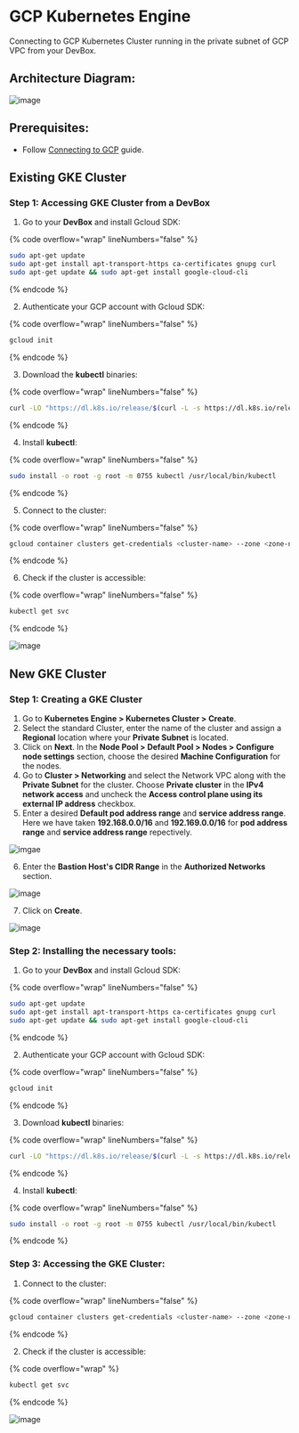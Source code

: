 # GCP Kubernetes Engine

Connecting to GCP Kubernetes Cluster running in the private subnet of GCP VPC from your DevBox.

## Architecture Diagram:

![image](../../../.gitbook/assets/gcp-gke-architecture.png)

## Prerequisites:

- Follow [Connecting to GCP](../../existing-network/connecting-to-gcp.md) guide.

## Existing GKE Cluster

### Step 1: Accessing GKE Cluster from a DevBox

1. Go to your **DevBox** and install Gcloud SDK:

{% code overflow="wrap" lineNumbers="false" %}
```bash
sudo apt-get update
sudo apt-get install apt-transport-https ca-certificates gnupg curl
sudo apt-get update && sudo apt-get install google-cloud-cli
```
{% endcode %}

2. Authenticate your GCP account with Gcloud SDK:

{% code overflow="wrap" lineNumbers="false" %}
```bash
gcloud init
```
{% endcode %}

3. Download the **kubectl** binaries:

{% code overflow="wrap" lineNumbers="false" %}
```bash
curl -LO "https://dl.k8s.io/release/$(curl -L -s https://dl.k8s.io/release/stable.txt)/bin/linux/amd64/kubectl"
```
{% endcode %}

4. Install **kubectl**:

{% code overflow="wrap" lineNumbers="false" %}
```bash
sudo install -o root -g root -m 0755 kubectl /usr/local/bin/kubectl
```
{% endcode %}

5. Connect to the cluster:

{% code overflow="wrap" lineNumbers="false" %}
```bash
gcloud container clusters get-credentials <cluster-name> --zone <zone-name> --project <project-name>
```
{% endcode %}

6. Check if the cluster is accessible:

{% code overflow="wrap" lineNumbers="false" %}
```bash
kubectl get svc
```
{% endcode %}

![image](../../../.gitbook/assets/gcp-gke-devbox-access.png)


## New GKE Cluster

### Step 1: Creating a GKE Cluster

1. Go to **Kubernetes Engine > Kubernetes Cluster > Create**.
2. Select the standard Cluster, enter the name of the cluster and assign a **Regional** location where your **Private Subnet** is located.
3. Click on **Next**. In the **Node Pool > Default Pool > Nodes > Configure node settings** section, choose the desired **Machine Configuration** for the nodes.
4. Go to **Cluster > Networking** and select the Network VPC along with the **Private Subnet** for the cluster. Choose **Private cluster** in the **IPv4 network access** and uncheck the **Access control plane using its external IP address** checkbox. 
5. Enter a desired **Default pod address range** and **service address range**. Here we have taken **192.168.0.0/16** and **192.169.0.0/16** for **pod address range** and **service address range** repectively.

![imgae](../../../.gitbook/assets/gcp-gke-setup-1.png)

6. Enter the **Bastion Host's CIDR Range** in the **Authorized Networks** section.

![image](../../../.gitbook/assets/gcp-gke-setup-2.png)

7. Click on **Create**.

![image](../../../.gitbook/assets/gcp-gke-setup-3.png)

### Step 2: Installing the necessary tools:

1. Go to your **DevBox** and install Gcloud SDK:

{% code overflow="wrap" lineNumbers="false" %}
```bash
sudo apt-get update
sudo apt-get install apt-transport-https ca-certificates gnupg curl
sudo apt-get update && sudo apt-get install google-cloud-cli
```
{% endcode %}

2. Authenticate your GCP account with Gcloud SDK:

{% code overflow="wrap" lineNumbers="false" %}
```bash
gcloud init
```
{% endcode %}

3. Download **kubectl** binaries:

{% code overflow="wrap" lineNumbers="false" %}
```bash
curl -LO "https://dl.k8s.io/release/$(curl -L -s https://dl.k8s.io/release/stable.txt)/bin/linux/amd64/kubectl"
```
{% endcode %}

4. Install **kubectl**:

{% code overflow="wrap" lineNumbers="false" %}
```bash
sudo install -o root -g root -m 0755 kubectl /usr/local/bin/kubectl
```
{% endcode %}

### Step 3: Accessing the GKE Cluster:

1. Connect to the cluster:

{% code overflow="wrap" lineNumbers="false" %}
```bash
gcloud container clusters get-credentials <cluster-name> --zone <zone-name> --project <project-name>
```
{% endcode %}

2. Check if the cluster is accessible:

{% code overflow="wrap" %}
```bash
kubectl get svc
```
{% endcode %}

![image](../../../.gitbook/assets/gcp-gke-devbox-access.png)